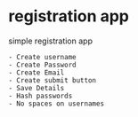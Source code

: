 # registration app
simple registration app 

    - Create username
    - Create Password 
    - Create Email
    - Create submit button
    - Save Details
    - Hash passwords
    - No spaces on usernames


